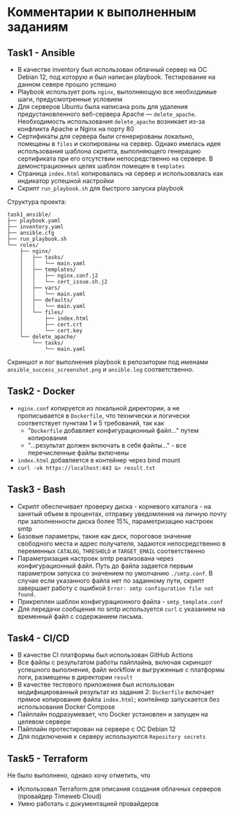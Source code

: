# Комментарии к выполненным заданиям

## Task1 - Ansible

- В качестве inventory был использован облачный сервер на ОС Debian 12, под которую и был написан playbook. Тестирование на данном севере прошло успешно
- Playbook использует роль `nginx`, выполняющую все необходимые шаги, предусмотренные условием
- Для серверов Ubuntu была написана роль для удаления предустановленного веб-сервера Apache — `delete_apache`. Необходимость использования `delete_apache` возникает из-за конфликта Apache и Nginx на порту 80
- Сертификаты для сервера были сгенерированы локально, помещены в `files` и скопированы на сервер. Однако имелась идея использования шаблона скрипта, выполняющего генерацию сертификата при его отсутствии непосредственно на сервере. В демонстрационных целях шаблон помещен в `templates`
- Cтраница `index.html` копировалась на сервер и использовалась как индикатор успешной настройки
- Скрипт `run_playbook.sh` для быстрого запуска playbook

Структура проекта:
```
task1_ansible/
├── playbook.yaml
├── inventory.yaml
├── ansible.cfg
├── run_playbook.sh
└── roles/
    ├── nginx/
    │   ├── tasks/
    │   │   └── main.yaml
    │   ├── templates/
    │   │   ├── nginx.conf.j2
    │   │   └── cert_issue.sh.j2
    │   ├── vars/
    │   │   └── main.yaml
    │   ├── defaults/
    │   │   └── main.yaml
    │   └── files/
    │       ├── index.html
    │       ├── cert.crt
    │       └── cert.key
    └── delete_apache/
        └── tasks/
            └── main.yaml
```
Скриншот и лог выполнения playbook в репозитории под именами `ansible_success_screenshot.png` и `ansible.log` соответственно.

## Task2 - Docker

- `nginx.conf` копируется из локальной директории, а не прописывается в `Dockerfile`, что технически и логически соответствует пунктам 1 и 5 требований, так как
  - "`Dockerfile` добавляет конфигурационный файл..." путем копирования
  - "...результат должен включать в себя файлы..." - все перечисленные файлы включены
- `index.html` добавляется в контейнер через bind mount
- `curl -vk https://localhost:443 &> result.txt`

## Task3 - Bash

- Скрипт обеспечивает проверку диска - корневого каталога - на занятый объем в процентах, отправку уведомления на личную почту при заполненности диска более 15%, параметризацию настроек smtp
- Базовые параметры, такие как диск, пороговое значение свободного места и адрес получателя, задаются непосредственно в переменных `CATALOG`, `THRESHOLD` и `TARGET_EMAIL` соответственно
- Параметризация настроек smtp реализована через конфигурационный файл. Путь до файла задается первым параметром запуска со значением по умолчанию `./smtp.conf`. В случае если указанного файла нет по заданному пути, скрипт завершает работу с ошибкой `Error: smtp configuration file not found.`
- Прикреплен шаблон конфигурационного файла - `smtp_template.conf`
- Для передачи сообщения по smtp используется `curl` с указанием на временный файл с содержанием письма.

## Task4 - CI/CD

- В качестве CI платформы был использован GitHub Actions
- Все файлы с результатом работы пайплайна, включая скриншот успешного выполнения, файл workflow и выгруженные с платформы логи, размещены в директории `result`
- В качестве теcтового приложения был использован модифицированный результат из задания 2: `Dockerfile` включает прямое копирование файла `index.html`; контейнер запускается без использования Docker Compose
- Пайплайн подразумевает, что Docker установлен и запущен на целевом сервере
- Пайплайн протестирован на сервере с ОС Debian 12
- Для подключения к серверу используются `Repository secrets`

## Task5 - Terraform

Не было выполнено, однако хочу отметить, что
- Использовал Terraform для описания создания облачных серверов (провайдер Timeweb Cloud)
- Умею работать с документацией провайдеров

